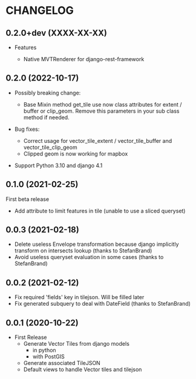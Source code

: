 CHANGELOG
=========

0.2.0+dev   (XXXX-XX-XX)
------------------------

* Features

  * Native MVTRenderer for django-rest-framework


0.2.0       (2022-10-17)
------------------------

* Possibly breaking change:
  * Base Mixin method get_tile use now class attributes for extent / buffer or clip_geom. Remove this parameters in your sub class method if needed.

* Bug fixes:
  * Correct usage for vector_tile_extent / vector_tile_buffer and vector_tile_clip_geom
  * Clipped geom is now working for mapbox

* Support Python 3.10 and django 4.1
  

0.1.0       (2021-02-25)
------------------------

First beta release

* Add attribute to limit features in tile (unable to use a sliced queryset)


0.0.3       (2021-02-18)
------------------------

* Delete useless Envelope transformation because django implicitly transform on intersects lookup (thanks to StefanBrand)
* Avoid useless queryset evaluation in some cases (thanks to StefanBrand)


0.0.2       (2021-02-12)
------------------------

* Fix required 'fields' key in tilejson. Will be filled later
* Fix generated subquery to deal with DateField (thanks to StefanBrand)


0.0.1       (2020-10-22)
------------------------

* First Release
  * Generate Vector Tiles from django models
      * in python
      * with PostGIS
  * Generate associated TileJSON
  * Default views to handle Vector tiles and tilejson
 
